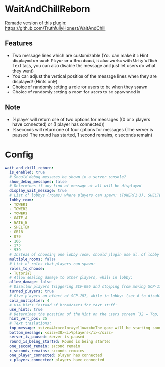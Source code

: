 # WaitAndChillReborn

Remade version of this plugin: https://github.com/TruthfullyHonest/WaitAndChill

## Features
- Two message lines which are customizable (You can make it a Hint displayed on each Player or a Broadcast, it also works with Unity's Rich Text tags, you can also disable the message and just let users do what they want)
- You can adjust the vertical position of the message lines when they are displayed! (Hints only)
- Choice of randomly setting a role for users to be when they spawn
- Choice of randomly setting a room for users to be spawnned in
 
 ## Note
- %player will return one of two options for messages ((0 or x players have connected) or (1 player has connected))
- %seconds will return one of four options for messages (The server is paused, The round has started, 1 second remains, x seconds remain)
 
# Config
```yml
wait_and_chill_reborn:
  is_enabled: true
  # Should debug messages be shown in a server console?
  show_debug_messages: false
  # Determines if any kind of message at all will be displayed
  display_wait_message: true
  # List of lobbys (rooms) where players can spawn: (TOWER(1-3), SHELTER, GR18, 079, 106, 173, 939, GATE_A, GATE_B)
  lobby_room:
  - TOWER1
  - TOWER2
  - TOWER3
  - GATE_A
  - GATE_B
  - SHELTER
  - GR18
  - 079
  - 106
  - 173
  - 939
  # Instead of choosing one lobby room, should plugin use all of lobby rooms on the list? Player when they join will be teleported to the random lobby room.
  multiple_rooms: false
  # List of roles that players can spawn:
  roles_to_choose:
  - Tutorial
  # Allow dealing damage to other players, while in lobby:
  allow_damage: false
  # Disallow players triggering SCP-096 and stopping from moving SCP-173, while in lobby:
  turned_players: true
  # Give players an effect of SCP-207, while in lobby: (set 0 to disable)
  cola_multiplier: 4
  # Use hints instead of broadcasts for text stuff:
  use_hints: true
  # Determines the position of the Hint on the users screen (32 = Top, 0 = Middle, -15 = Below)
  hint_vert_pos: 25
  # Text traslations:
  top_message: <size=40><color=yellow><b>The game will be starting soon, %seconds</b></color></size>
  bottom_message: <size=30><i>%players</i></size>
  server_is_paused: Server is paused
  round_is_being_started: Round is being started
  one_second_remain: second remain
  x_seconds_remains: seconds remains
  one_player_connected: player has connected
  x_players_connected: players have connected
```
